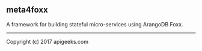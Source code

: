 meta4foxx
---------

A framework for building stateful micro-services using ArangoDB Foxx.

--------------------------------

Copyright (c) 2017 apigeeks.com

